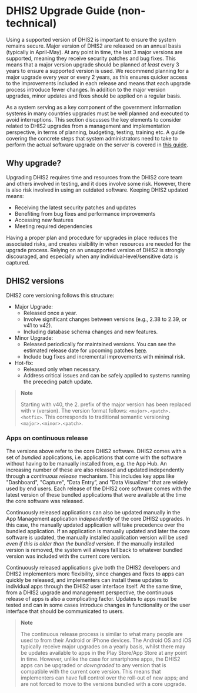 
# DHIS2 Upgrade Guide (non-technical)

Using a supported version of DHIS2 is important to ensure the system remains secure.  Major version of DHIS2 are released on an annual basis (typically in April-May). At any point in time, the last 3 major versions are supported, meaning they receive security patches and bug fixes. This means that a major version upgrade should be planned *at least* every 3 years to ensure a supported version is used. We recommend planning for a major upgrade every year or every 2 years, as this ensures quicker access to the improvements included in each release and means that each upgrade process introduce fewer changes. In addition to the major version upgrades, minor updates and fixes should be applied on a regular basis.

As a system serving as a key component of the government information systems in many countries upgrades must be well planned and executed to avoid interruptions. This section discusses the key elements to consider related to DHIS2 upgrades from a management and implementation perspective, in terms of planning, budgeting, testing, training etc. A guide covering the concrete steps that system administrators need to take to perform the actual software upgrade on the server is covered in [this guide](#techincal-upgrade-guide).

## Why upgrade?

Upgrading DHIS2 requires time and resources from the DHIS2 core team and others involved in testing, and it does involve some risk. However, there is also risk involved in using an outdated software. Keeping DHIS2 updated means:

* Receiving the latest security patches and updates
* Benefiting from bug fixes and performance improvements
* Accessing new features
* Meeting required dependencies

Having a proper plan and procedure for upgrades in place reduces the associated risks, and creates visibility in when resources are needed for the upgrade process. Relying on an unsupported version of DHIS2 is strongly discouraged, and especially when any individual-level/sensitive data is captured.

## DHIS2 versions

DHIS2 core versioning follows this structure:

* Major Upgrade: 
  * Released once a year.
  * Involve significant changes between versions (e.g., 2.38 to 2.39, or v41 to v42).
  * Including database schema changes and new features.
* Minor Upgrade: 
  * Released periodically for maintained versions. You can see the estimated release date for upcoming patches [here](https://dhis2.org/downloads/#next_patch).
  * Include bug fixes and incremental improvements with minimal risk. 
* Hot-fix: 
  * Released only when necessary.
  * Address critical issues and can be safely applied to systems running the preceding patch update. 

> **Note**
>
>Starting with v40, the 2. prefix of the major version has been replaced with v (version). The version format follows: `<major>.<patch>.<hotfix>`. This corresponds to traditional semantic versioning `<major>.<minor>.<patch>`.

### Apps on continuous release

The versions above refer to the core DHIS2 software. DHIS2 comes with a set of *bundled* applications, i.e. applications that come with the software without having to be manually installed from, e.g. the App Hub. An increasing number of these are also released and updated independently through a *continuous release* mechanism. This includes key apps like "Dashboard", "Capture", "Data Entry”, and "Data Visualizer" that are widely used by end users. Each release of the DHIS2 core software comes with the latest version of these bundled applications that were available at the time the core software was released.

Continuously released applications can also be updated manually in the App Management application *independently* of the core DHIS2 upgrades. In this case, the manually updated application will take precedence over the bundled application. If an application is manually updated and later the core software is updated, the manually installed application version will be used *even if this is older than the bundled version*. If the manually installed version is removed, the system will always fall back to whatever bundled version was included with the current core version.

Continuously released applications give both the DHIS2 developers and DHIS2 implementers more flexibility, since changes and fixes to apps can quickly be released, and implementers can install these updates to individual apps through the DHIS2 user interface itself. At the same time, from a DHIS2 upgrade and management perspective, the continuous release of apps is also a complicating factor. Updates to apps must be tested and can in some cases introduce changes in functionality or the user interface that should be communicated to users.

> **Note**
>
> The continuous release process is similar to what many people are used to from their Android or iPhone devices. The Android OS and iOS typically receive major upgrades on a yearly basis, whilst there may be updates available to apps in the Play Store/App Store at any point in time.
> However, unlike the case for smartphone apps, the DHIS2 apps can be upgraded or *downgraded* to any version that is compatible with the current core version. This means that implementers can have full control over the roll-out of new apps; and are not forced to move to the versions bundled with a core upgrade.
